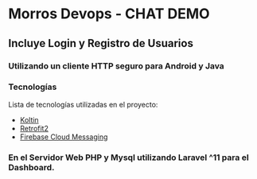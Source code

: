 # Morros Devops - CHAT DEMO
## Incluye Login y Registro de Usuarios
### Utilizando un cliente HTTP seguro para Android y Java
### Tecnologías
Lista de tecnologías utilizadas en el proyecto:
* [Koltin](https://kotlinlang.org/)
* [Retrofit2](https://square.github.io/retrofit/)
* [Firebase Cloud Messaging](https://firebase.google.com/docs/cloud-messaging?hl=es-419)

### En el Servidor Web **PHP y Mysql** utilizando **Laravel ^11** para el Dashboard.